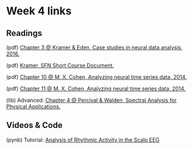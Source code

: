 # Week 4 links

## Readings

(pdf) 	[Chapter 3 @ Kramer & Eden, Case studies in neural data analysis, 2016.](https://github.com/Mark-Kramer/BU-MA665-MA666/blob/master/Week-5%20The%20power%20spectrum/Readings/Kramer%20%26%20Eden%20Chapter%203.pdf)

(pdf) 	[Kramer, SFN Short Course Document.](https://github.com/Mark-Kramer/BU-MA665-MA666/blob/master/Week-5%20The%20power%20spectrum/Readings/Kramer_SFN_Short_Course.pdf)

(pdf)	  [Chapter 10 @ M. X. Cohen, Analyzing neural time series data, 2014.](https://github.com/Mark-Kramer/BU-MA665-MA666/blob/master/Week-5%20The%20power%20spectrum/Readings/Cohen%20Chapter%2010.pdf)

(pdf) 	[Chapter 11 @ M. X. Cohen, Analyzing neural time series data, 2014.](https://github.com/Mark-Kramer/BU-MA665-MA666/blob/master/Week-5%20The%20power%20spectrum/Readings/Cohen%20Chapter%2011.pdf)

(lib) 	Advanced: [Chapter 4 @ Percival & Walden, Spectral Analysis for Physical Applications.](https://www.cambridge.org/core/books/spectral-analysis-for-physical-applications/A9195239A8965A2C53D43EB2D1B80A33)

## Videos & Code

(pynb)  Tutorial: [Analysis of Rhythmic Activity in the Scalp EEG](https://github.com/Mark-Kramer/Case-Studies-Python/tree/master/Analysis%20of%20Rhythmic%20Activity%20in%20the%20Scalp%20EEG)
